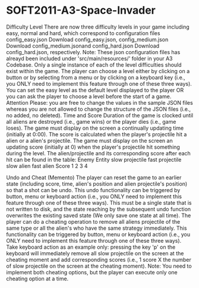 # SOFT2011-A3-Space-Invader

Difficulty Level
There are now three difficulty levels in your game including easy, normal and hard, which correspond to configuration files config_easy.json Download config_easy.json, config_medium.json Download config_medium.jsonand config_hard.json Download config_hard.json, respectively.
Note: These json configuration files has alreayd been included under 'src/main/resources/' folder in your A3 Codebase.
Only a single instance of each of the level difficulties should exist within the game.
The player can choose a level either by clicking on a button or by selecting from a menu or by clicking on a keyboard key (i.e., you ONLY need to implement this feature through one of these three ways).
You can set the easy level as the default level displayed to the player OR you can ask the player to choose a level before the start of a game.
Attention Please: you are free to change the values in the sample JSON files whereas you are not allowed to change the structure of the JSON files (i.e., no added, no deleted).
Time and Score
Duration of the game is clocked until all aliens are destroyed (i.e., game wins) or the player dies (i.e., game loses). The game must display on the screen a continually updating time (initially at 0:00).
The score is calculated when the player's projectile hit a alien or a alien's projectile. The game must display on the screen an updating score (initially at 0) when the player's projectile hit something during the level.
The alien/projectile and its corresponding score after each hit can be found in the table:
Enemy Entity	slow projectile	fast projectile	slow alien	fast alien
Score	1	2	3	4

Undo and Cheat (Memento)
The player can reset the game to an earlier state (including score, time, alien's position and alien projectile's position) so that a shot can be undo.
This undo functionality can be triggered by button, menu or keyboard action (i.e., you ONLY need to implement this feature through one of these three ways).
This must be a single state that is not written to disk, and the state reaching by the subsequent undo function overwrites the existing saved state (We only save one state at all time).
The player can do a cheating operation to remove all aliens projectile of the same type or all the alien's who have the same strategy immediately.
This functionality can be triggered by button, menu or keyboard action (i.e., you ONLY need to implement this feature through one of these three ways).
Take keyboard action as an example only: pressing the key 'p' on the keyboard will immediately remove all slow projectile on the screen at the cheating moment and add corresponding scores (i.e., 1 score X the number of slow projectile on the screen at the cheating moment).
Note: You need to implement both cheating options, but the player can execute only one cheating option at a time.